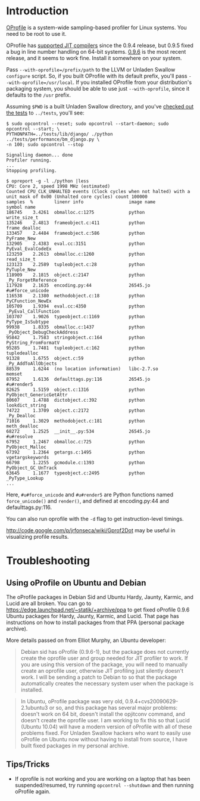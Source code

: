 

# Introduction #

[OProfile](http://oprofile.sourceforge.net/) is a system-wide sampling-based profiler for Linux systems. You need to be root to use it.

OProfile has [supported JIT compilers](http://oprofile.sourceforge.net/doc/devel/index.html) since the 0.9.4 release, but 0.9.5 fixed a bug in line number handling on 64-bit systems.  [0.9.6](http://prdownloads.sourceforge.net/oprofile/oprofile-0.9.6.tar.gz) is the most recent release, and it seems to work fine. Install it somewhere on your system.

Pass `--with-oprofile=/prefix/path` to the LLVM or Unladen Swallow `configure` script. So, if you built OProfile with its default prefix, you'll pass `--with-oprofile=/usr/local`. If you installed OProfile from your distribution's packaging system, you should be able to use just `--with-oprofile`, since it defaults to the `/usr` prefix.

Assuming `$PWD` is a built Unladen Swallow directory, and you've [checked out the tests](http://unladen-swallow.googlecode.com/svn/tests) to `../tests`, you'll see:

```
$ sudo opcontrol --reset; sudo opcontrol --start-daemon; sudo opcontrol --start; \
PYTHONPATH=../tests/lib/django/ ./python ../tests/performance/bm_django.py \
-n 100; sudo opcontrol --stop

Signalling daemon... done
Profiler running.
...
Stopping profiling.

$ opreport -g -l ./python |less
CPU: Core 2, speed 1998 MHz (estimated)
Counted CPU_CLK_UNHALTED events (Clock cycles when not halted) with a unit mask of 0x00 (Unhalted core cycles) count 100000
samples  %        linenr info                 image name               symbol name
186745    3.4261  obmalloc.c:1275             python                   write_size_t
135246    2.4813  frameobject.c:411           python                   frame_dealloc
133457    2.4484  frameobject.c:586           python                   PyFrame_New
132905    2.4383  eval.cc:3151                python                   PyEval_EvalCodeEx
123259    2.2613  obmalloc.c:1260             python                   read_size_t
123123    2.2589  tupleobject.c:28            python                   PyTuple_New
118909    2.1815  object.c:2147               python                   _Py_ForgetReference
117928    2.1635  encoding.py:44              26545.jo                 #u#force_unicode
116538    2.1380  methodobject.c:18           python                   PyCFunction_NewEx
105709    1.9394  eval.cc:4350                python                   _PyEval_CallFunction
103707    1.9026  typeobject.c:1169           python                   PyType_IsSubtype
99938     1.8335  obmalloc.c:1437             python                   _PyObject_DebugCheckAddress
95842     1.7583  stringobject.c:164          python                   PyString_FromFormatV
95285     1.7481  tupleobject.c:162           python                   tupledealloc
91328     1.6755  object.c:59                 python                   _Py_AddToAllObjects
88539     1.6244  (no location information)   libc-2.7.so              memset
87952     1.6136  defaulttags.py:116          26545.jo                 #u#render5
82625     1.5159  object.c:1316               python                   PyObject_GenericGetAttr
80607     1.4788  dictobject.c:392            python                   lookdict_string
74722     1.3709  object.c:2172               python                   _Py_Dealloc
71016     1.3029  methodobject.c:181          python                   meth_dealloc
68272     1.2525  __init__.py:534             26545.jo                 #u#resolve
67952     1.2467  obmalloc.c:725              python                   PyObject_Malloc
67392     1.2364  getargs.c:1495              python                   vgetargskeywords
66798     1.2255  gcmodule.c:1393             python                   PyObject_GC_UnTrack
63645     1.1677  typeobject.c:2495           python                   _PyType_Lookup
...
```

Here, `#u#force_unicode` and `#u#render5` are Python functions named `force_unicode()` and `render()`, and defined at encoding.py:44 and defaulttags.py:116.

You can also run oprofile with the `-d` flag to get instruction-level timings.

http://code.google.com/p/jrfonseca/wiki/Gprof2Dot may be useful in visualizing profile results.

# Troubleshooting #

## Using oProfile on Ubuntu and Debian ##

The oProfile packages in Debian Sid and Ubuntu Hardy, Jaunty, Karmic, and
Lucid are all broken. You can go to https://edge.launchpad.net/~statik/+archive/ppa to get fixed oProfile 0.9.6 Ubuntu packages for Hardy, Jaunty, Karmic, and Lucid. That page has instructions on how to install packages from that PPA (personal package archive).

More details passed on from Elliot Murphy, an Ubuntu developer:

> Debian sid has oProfile (0.9.6-1), but the package does not currently
> create the oprofile user and group needed for JIT profiler to work. If
> you are using this version of the package, you will need to manually
> create an oprofile user, otherwise JIT profiling just silently doesn't
> work. I will be sending a patch to Debian to so that the package
> automatically creates the necessary system user when the package is
> installed.

> In Ubuntu, oProfile package was very old, 0.9.4+cvs20090629-2.1ubuntu3
> or so, and this package has several major problems: doesn't work on 64
> bit, doesn't install the opjitconv command, and doesn't create the
> oprofile user. I am working to fix this so that Lucid (Ubuntu 10.04)
> will have a modern version of oProfile with all of these problems
> fixed. For Unladen Swallow hackers who want to easily use oProfile on
> Ubuntu now without having to install from source, I have built fixed
> packages in my personal archive.

## Tips/Tricks ##

  * If oprofile is not working and you are working on a laptop that has been suspended/resumed, try running `opcontrol --shutdown` and then running oProfile again.